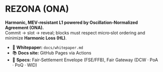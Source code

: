 # REZONA (ONA)

**Harmonic, MEV‑resistant L1 powered by Oscillation‑Normalized Agreement (ONA).**  
Commit → slot → reveal; blocks must respect micro‑slot ordering and minimize **Harmonic Loss (HL)**.

- 📄 **Whitepaper:** `docs/whitepaper.md`
- 📚 **Docs site:** GitHub Pages via Actions
- 🧭 **Specs:** Fair‑Settlement Envelope (FSE/FFB), Fair Gateway (DCW · PoA · PoQ · WID)

